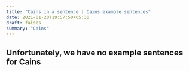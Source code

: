 ```yaml
---
title: "Cains in a sentence | Cains example sentences"
date: 2021-01-20T19:57:50+05:30
draft: falses
summary: "Cains"
---
```

## Unfortunately, we have no example sentences for Cains                 
